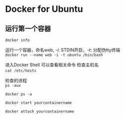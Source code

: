 # Docker for Ubuntu

## 运行第一个容器

`docker info`


运行一个容器，命名web, *-i*: STDIN开启，*-t*: 分配伪tty终端<br>
`docker run --name web -i -t ubuntu /bin/bash`

进入Docker Shell 可以查看相关命令
检查主机名<br>
`cat /etc/hosts`       

检查的进程<br>
`ps -aux`


`docker ps -a`

`docker start yourcontainername`

`docker attach yourcontainername`
